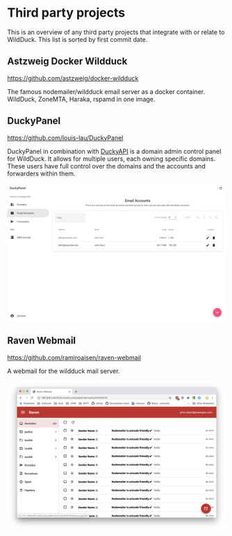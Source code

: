 # Third party projects

This is an overview of any third party projects that integrate with or relate to WildDuck. This list is sorted by first commit date.

## Astzweig Docker Wildduck
https://github.com/astzweig/docker-wildduck

The famous nodemailer/wildduck email server as a docker container.  
WildDuck, ZoneMTA, Haraka, rspamd in one image.

## DuckyPanel
https://github.com/louis-lau/DuckyPanel

DuckyPanel in combination with [DuckyAPI](https://github.com/louis-lau/DuckyAPI) is a domain admin control panel for WildDuck. It allows for multiple users, each owning specific domains. These users have full control over the domains and the accounts and forwarders within them.

![DuckyPanel Screenshot](img/duckypanel-screenshot.png)

## Raven Webmail
https://github.com/ramiroaisen/raven-webmail

A webmail for the wildduck mail server.

![Raven Webmail Screenshot](img/raven-screenshot.png)